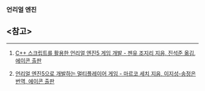 ### 언리얼 엔진  

## <참고>
------------------------------------------------------

 1. [C++ 스크립트를 활용한 언리얼 엔진5 게임 개발 - 젠유 조지리 지음, 진석준 옮김, 에이콘 출판](https://product.kyobobook.co.kr/detail/S000214769623)
    
 2. [언리얼 엔진5으로 개발하는 멀티플레이어 게임 - 마르코 세치 지음, 이지성-송정은 번역, 에이콘 출판](https://product.kyobobook.co.kr/detail/S000215817133)
